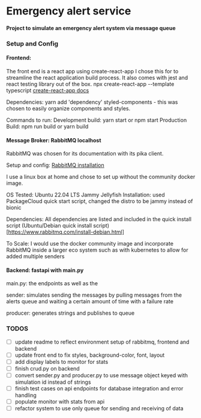 # Emergency alert service

#### Project to simulate an emergency alert system via message queue



### Setup and Config

#### Frontend: 
The front end is a react app using create-react-app
I chose this for to streamline the react application build process.
It also comes with jest and react testing library out of the box.
npx create-react-app --template typescript
[create-react-app docs](https://create-react-app.dev/docs/getting-started)

Dependencies:
    yarn add 'dependency'
    styled-components - this was chosen to easily organize components and styles.

Commands to run: 
Development build: yarn start or npm start 
Production Build: npm run build or yarn build

#### Message Broker: RabbitMQ localhost 

RabbitMQ was chosen for its documentation with its pika client. 

Setup and config:
[RabbitMQ installation](https://www.rabbitmq.com/download.html)

I use a linux box at home and chose to set up without the community docker image. 

OS Tested: Ubuntu 22.04 LTS Jammy Jellyfish
Installation: used PackageCloud quick start script, changed the distro to be jammy instead of bionic

Dependencies:
All dependencies are listed and included in the quick install script
(Ubuntu/Debian quick install script)[https://www.rabbitmq.com/install-debian.html]

To Scale: 
I would use the docker community image and incorporate RabbitMQ inside a larger eco system such as with kubernetes to allow for added multiple senders


#### Backend: fastapi with main.py

main.py: the endpoints as well as the 

sender: simulates sending the messages by pulling messages from the alerts queue and waiting a certain amount of time with a failure rate

producer: generates strings and publishes to queue




### TODOS
- [ ] update readme to reflect environment setup of rabbitmq, frontend and backend
- [ ] update front end to fix styles, background-color, font, layout
- [ ] add display labels to monitor for stats
- [ ] finish crud.py on backend
- [ ] convert sender.py and producer.py to use message object keyed with simulation id instead of strings
- [ ] finish test cases on api endpoints for database integration and error handling
- [ ] populate monitor with stats from api
- [ ] refactor system to use only queue for sending and receiving of data
